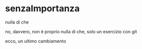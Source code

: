 # senzaImportanza
nulla di che

no, davvero, non è proprio nulla di che, solo un esercizio con git

ecco, un ultimo cambiamento
